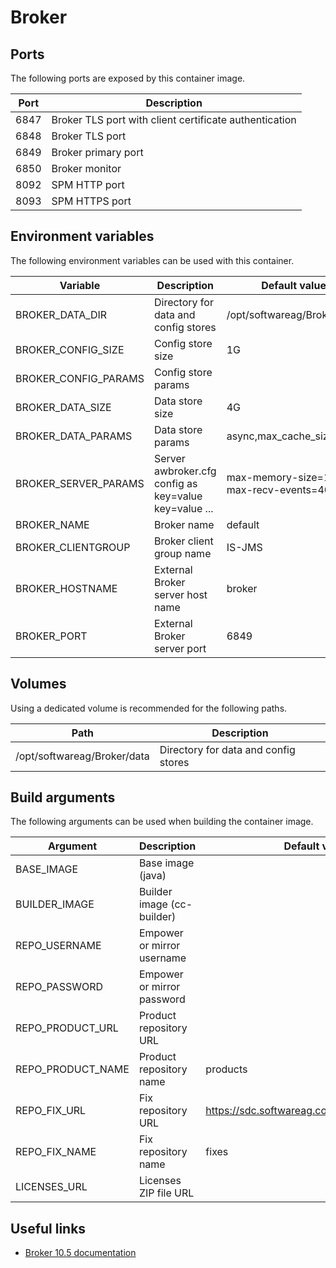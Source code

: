 # Broker

## Ports

The following ports are exposed by this container image.

| Port | Description |
| ---- | ----------- |
| 6847 | Broker TLS port with client certificate authentication |
| 6848 | Broker TLS port |
| 6849 | Broker primary port |
| 6850 | Broker monitor |
| 8092 | SPM HTTP port |
| 8093 | SPM HTTPS port |

## Environment variables

The following environment variables can be used with this container.

| Variable | Description | Default value |
| -------- | ----------- | ------------- |
| BROKER_DATA_DIR | Directory for data and config stores | /opt/softwareag/Broker/data |
| BROKER_CONFIG_SIZE | Config store size | 1G |
| BROKER_CONFIG_PARAMS | Config store params | |
| BROKER_DATA_SIZE | Data store size | 4G |
| BROKER_DATA_PARAMS | Data store params | async,max_cache_size=512 |
| BROKER_SERVER_PARAMS | Server awbroker.cfg config as key=value key=value ... | max-memory-size=1024 max-recv-events=400 |
| BROKER_NAME | Broker name | default |
| BROKER_CLIENTGROUP | Broker client group name | IS-JMS |
| BROKER_HOSTNAME | External Broker server host name | broker |
| BROKER_PORT | External Broker server port | 6849 |

## Volumes

Using a dedicated volume is recommended for the following paths.

| Path | Description |
| ---- | ----------- |
| /opt/softwareag/Broker/data | Directory for data and config stores |

## Build arguments

The following arguments can be used when building the container image.

| Argument | Description | Default value |
| -------- | ----------- | ------------- |
| BASE_IMAGE | Base image (java) | |
| BUILDER_IMAGE | Builder image (cc-builder) | |
| REPO_USERNAME | Empower or mirror username | |
| REPO_PASSWORD | Empower or mirror password | |
| REPO_PRODUCT_URL | Product repository URL | |
| REPO_PRODUCT_NAME | Product repository name | products |
| REPO_FIX_URL | Fix repository URL | https://sdc.softwareag.com/updates/prodRepo |
| REPO_FIX_NAME | Fix repository name | fixes |
| LICENSES_URL | Licenses ZIP file URL | |

## Useful links

- [Broker 10.5 documentation](https://documentation.softwareag.com/webmethods/broker/pif10-5/10-5_Broker_webhelp/index.html)

